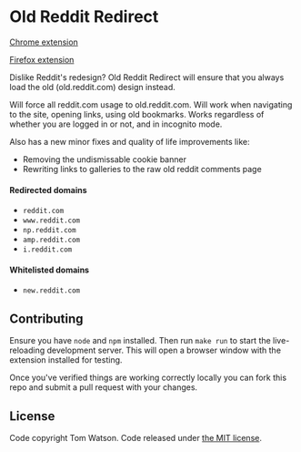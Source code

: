 # Old Reddit Redirect

[Chrome extension](https://chrome.google.com/webstore/detail/old-reddit-redirect/dneaehbmnbhcippjikoajpoabadpodje)

[Firefox extension](https://addons.mozilla.org/firefox/addon/old-reddit-redirect)

Dislike Reddit's redesign? Old Reddit Redirect will ensure that you always load the old (old.reddit.com) design instead.

Will force all reddit.com usage to old.reddit.com. Will work when navigating to the site, opening links, using old bookmarks. Works regardless of whether you are logged in or not, and in incognito mode.

Also has a new minor fixes and quality of life improvements like:

- Removing the undismissable cookie banner
- Rewriting links to galleries to the raw old reddit comments page

#### Redirected domains

- `reddit.com`
- `www.reddit.com`
- `np.reddit.com`
- `amp.reddit.com`
- `i.reddit.com`

#### Whitelisted domains

- `new.reddit.com`


## Contributing

Ensure you have `node` and `npm` installed. Then run `make run` to start the
live-reloading development server. This will open a browser window with the
extension installed for testing.

Once you've verified things are working correctly locally you can fork this repo
and submit a pull request with your changes.


## License

Code copyright Tom Watson. Code released under [the MIT license](LICENSE.txt).
